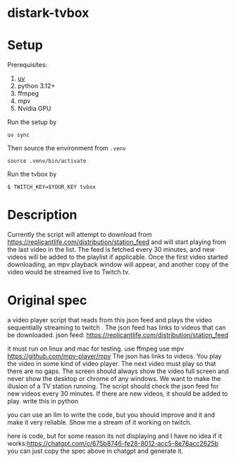 # distark-tvbox

# Setup

Prerequisites:
1. [uv](https://github.com/astral-sh/uv)
2. python 3.12+
3. ffmpeg
4. mpv
5. Nvidia GPU

Run the setup by
```
uv sync
```
Then source the environment from `.venv`
```
source .venv/bin/activate
```
Run the tvbox by
```
$ TWITCH_KEY=$YOUR_KEY tvbox
```

# Description

Currently the script will attempt to download from https://replicantlife.com/distribution/station_feed and will start playing from the last video in the list. The feed is fetched every 30 minutes, and new videos will be added to the playlist if applicable. Once the first video started downloading, an mpv playback window will appear, and another copy of the video would be streamed live to Twitch.tv.

# Original spec

a video player script that reads from this json feed and plays the video sequentially  streaming to twitch . The json feed has links to videos that can be downloaded.
json feed: https://replicantlife.com/distribution/station_feed

 it must run on linux and mac for testing.
 use ffmpeg
use mpv https://github.com/mpv-player/mpv
The json has links to videos. You play the video in some kind of video player. The next video must play so that there are no gaps.
The screen should always show the video full screen and never show the desktop or chrome of any windows. We want to make the illusion of a TV station running.
The script should check the json feed for new videos every 30 minutes. If there are new videos, it should be added to play.
write this in python

you can use an llm to write the code, but you should improve and it and make it very reliable.
Show me a stream of it working on twitch.

here is code, but for some reason its not displaying and I have no idea if it works:https://chatgpt.com/c/675b8746-fe28-8012-acc5-8e76acc2625b
you can just copy the spec above in chatgpt and generate it.